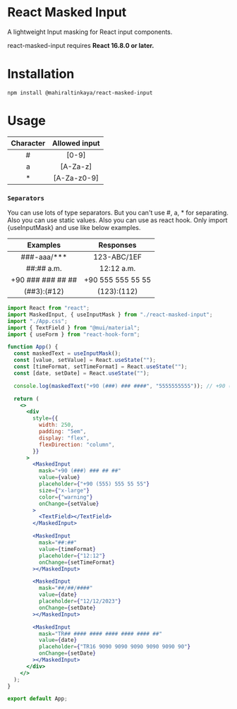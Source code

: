 # React Masked Input

A lightweight Input masking for React input components.

react-masked-input requires **React 16.8.0 or later.**

# Installation

`npm install @mahiraltinkaya/react-masked-input`

# Usage

| Character | Allowed input |
| :-------: | :-----------: |
|     #     |     [0-9]     |
|     a     |   [A-Za-z]    |
|    \*     |  [A-Za-z0-9]  |

### `Separators`

You can use lots of type separators. But you can't use #, a, \* for separating. Also you can use static values.
Also you can use as react hook. Only import {useInputMask} and use like below examples.

|     Examples      |     Responses     |
| :---------------: | :---------------: |
|  ###-aaa/\*\*\*   |    123-ABC/1EF    |
|    ##:## a.m.     |    12:12 a.m.     |
| +90 ### ### ## ## | +90 555 555 55 55 |
|    (##3):(#12)    |    (123):(112)    |

```jsx
import React from "react";
import MaskedInput, { useInputMask } from "./react-masked-input";
import "./App.css";
import { TextField } from "@mui/material";
import { useForm } from "react-hook-form";

function App() {
  const maskedText = useInputMask();
  const [value, setValue] = React.useState("");
  const [timeFormat, setTimeFormat] = React.useState("");
  const [date, setDate] = React.useState("");

  console.log(maskedText("+90 (###) ### ####", "5555555555")); // +90 (555) 555 55 55

  return (
    <>
      <div
        style={{
          width: 250,
          padding: "5em",
          display: "flex",
          flexDirection: "column",
        }}
      >
        <MaskedInput
          mask="+90 (###) ### ## ##"
          value={value}
          placeholder={"+90 (555) 555 55 55"}
          size={"x-large"}
          color={"warning"}
          onChange={setValue}
        >
          <TextField></TextField>
        </MaskedInput>

        <MaskedInput
          mask="##:##"
          value={timeFormat}
          placeholder={"12:12"}
          onChange={setTimeFormat}
        ></MaskedInput>

        <MaskedInput
          mask="##/##/####"
          value={date}
          placeholder={"12/12/2023"}
          onChange={setDate}
        ></MaskedInput>

        <MaskedInput
          mask="TR## #### #### #### #### #### ##"
          value={date}
          placeholder={"TR16 9090 9090 9090 9090 9090 90"}
          onChange={setDate}
        ></MaskedInput>
      </div>
    </>
  );
}

export default App;
```

